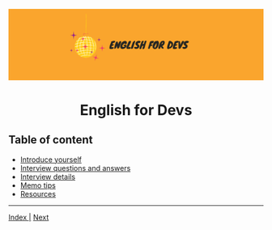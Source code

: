 ![portada](assets/english_devs.png)

<h1 align= "center">
English for Devs
</h1>

## Table of content

- [Introduce yourself](files/presentation/introduce_yourself.md)
- [Interview questions and answers](files/interview/interview.md)
- [Interview details](files/interview/interview_grammar.md)
- [Memo tips](files/memo_tips/memo.md)
- [Resources](files/resources/resources.md)

---

[Index |]() [Next](files/presentation/introduce_yourself.md)